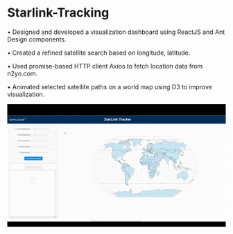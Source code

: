 # Starlink-Tracking

• Designed and developed a visualization dashboard using ReactJS and Ant Design components.

• Created a refined satellite search based on longitude, latitude.

• Used promise-based HTTP client Axios to fetch location data from n2yo.com.

• Animated selected satellite paths on a world map using D3 to improve visualization.

![](starlink-tracking.gif)
